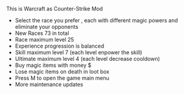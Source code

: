 This is Warcraft as Counter-Strike Mod 
- Select the race you prefer , each with different magic powers and eliminate your opponents
- New Races 73 in total 
- Race maximum level 25
- Experience progression is balanced   
- Skill maximum level 7 (each level enpower the skill) 
- Ultimate maximum level 4 (each level decrease cooldown)
- Buy magic items with money $
- Lose magic items on death in loot box
- Press M to open the game main menu
- More maintenance updates


